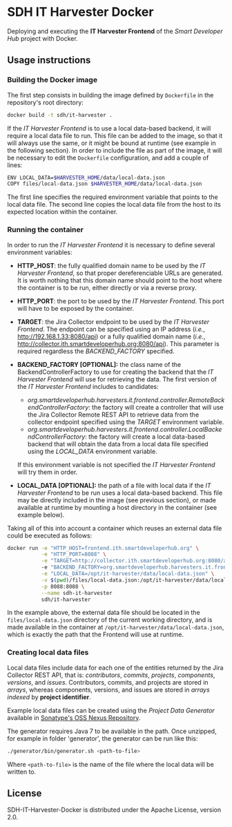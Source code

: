 # SDH IT Harvester Docker

Deploying and executing the __IT Harvester Frontend__ of the *Smart Developer Hub* project with Docker.

## Usage instructions

### Building the Docker image

The first step consists in building the image defined by `Dockerfile` in the repository's root directory:

```bash
docker build -t sdh/it-harvester .
```

If the *IT Harvester Frontend*  is to use a local data-based backend, it will require a local data file to run. This file can be added to the image, so that it will always use the same, or it might be bound at runtime (see example in the following section).
In order to include the file as part of the image, it will be necessary to edit the `Dockerfile` configuration, and add a couple of lines:

```bash
ENV LOCAL_DATA=$HARVESTER_HOME/data/local-data.json
COPY files/local-data.json $HARVESTER_HOME/data/local-data.json
```

The first line specifies the required environment variable that points to the local data file. The second line copies the local data file from the host to its expected location within the container.

### Running the container

In order to run the *IT Harvester Frontend* it is necessary to define several environment variables:

* __HTTP_HOST__: the fully qualified domain name to be used by the *IT Harvester Frontend*, so that proper dereferenciable URLs are generated. It is worth nothing that this domain name should point to the host where the container is to be run, either directly or via a reverse proxy.

* __HTTP_PORT__: the port to be used by the *IT Harvester Frontend*. This port will have to be exposed by the container. 

* __TARGET__: the Jira Collector endpoint to be used by the *IT Harvester Frontend*. The endpoint can be specified using an IP address (*i.e.*, http://192.168.1.33:8080/api) or a fully qualified domain name (*i.e.*,
http://collector.ith.smartdeveloperhub.org:8080/api). This parameter is required regardless the *BACKEND_FACTORY* specified.

* __BACKEND_FACTORY [OPTIONAL]:__ the class name of the BackendControllerFactory to use for creating the backend that the *IT Harvester Frontend* will use for retrieving the data. The first version of the *IT Harvester Frontend* includes to candidates:
  * *org.smartdeveloperhub.harvesters.it.frontend.controller.RemoteBackendControllerFactory*: the factory will create a controller that will use the Jira Collector Remote REST API to retrieve data from the collector endpoint specified using the *TARGET* environment variable.
  * *org.smartdeveloperhub.harvesters.it.frontend.controller.LocalBackendControllerFactory*: the factory will create a local data-based backend that will obtain the data from a local data file specified using the *LOCAL_DATA* environment variable.

  If this environment variable is not specified the *IT Harvester Frontend* will try them in order.

* __LOCAL_DATA [OPTIONAL]:__ the path of a file with local data if the *IT Harvester Frontend* to be run uses a local data-based backend. This file may be directly included in the image (see previous section), or made available at runtime by mounting a host directory in the container (see example below).

Taking all of this into account a container which reuses an external data file could be executed as follows:

```bash
docker run -e "HTTP_HOST=frontend.ith.smartdeveloperhub.org" \
           -e "HTTP_PORT=8088" \
           -e "TARGET=http://collector.ith.smartdeveloperhub.org:8080/api" \ 
           -e "BACKEND_FACTORY=org.smartdeveloperhub.harvesters.it.frontend.controller.LocalBackendControllerFactory" \
           -e "LOCAL_DATA=/opt/it-harvester/data/local-data.json" \
           -v $(pwd)/files/local-data.json:/opt/it-harvester/data/local-data.json \
           -p 8088:8088 \
           --name sdh-it-harvester 
           sdh/it-harvester
```

In the example above, the external data file should be located in the `files/local-data.json` directory of the current working directory, and is made available in the container at `/opt/it-harvester/data/local-data.json`, which is exactly the path that the Frontend will use at runtime.

### Creating local data files

Local data files include data for each one of the entities returned by the Jira Collector REST API, that is: *contributors*, *commits*, *projects*, *components*, *versions*, and *issues*. Contributors, commits, and projects are stored in *arrays*, whereas components, versions, and issues are stored in *arrays indexed* by __project identifier__.

Example local data files can be created using the *Project Data Generator* available in [Sonatype's OSS Nexus Repository](https://oss.sonatype.org/content/repositories/snapshots/org/smartdeveloperhub/harvesters/it/frontend/it-frontend-dist/0.1.0-SNAPSHOT/it-frontend-dist-0.1.0-20160708.111228-31-generator.zip).

The generator requires Java 7 to be available in the path. Once unzipped, for example in folder 'generator', the generator can be run like this:

```bash
./generator/bin/generator.sh <path-to-file>
```

Where `<path-to-file>` is the name of the file where the local data will be written to.
## License

SDH-IT-Harvester-Docker is distributed under the Apache License, version 2.0.